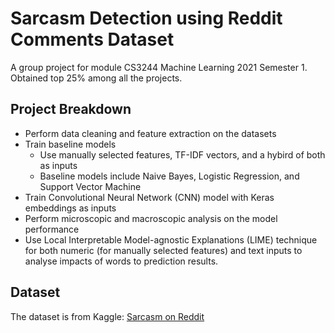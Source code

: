 # Sarcasm Detection using Reddit Comments Dataset
A group project for module CS3244 Machine Learning 2021 Semester 1. Obtained top 25% among all the projects.

## Project Breakdown
- Perform data cleaning and feature extraction on the datasets
- Train baseline models
  - Use manually selected features, TF-IDF vectors, and a hybird of both as inputs
  - Baseline models include Naive Bayes, Logistic Regression, and Support Vector Machine
- Train Convolutional Neural Network (CNN) model with Keras embeddings as inputs
- Perform microscopic and macroscopic analysis on the model performance
- Use Local Interpretable Model-agnostic Explanations (LIME) technique for both numeric (for manually selected features) and text inputs to analyse impacts of words to prediction results.

## Dataset
The dataset is from Kaggle: [Sarcasm on Reddit](https://www.kaggle.com/danofer/sarcasm)

